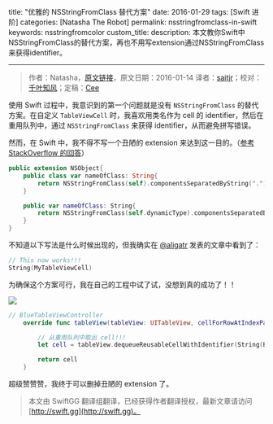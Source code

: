 title: "优雅的 NSStringFromClass 替代方案"
date: 2016-01-29
tags: [Swift 进阶]
categories: [Natasha The Robot]
permalink: nsstringfromclass-in-swift
keywords: nsstringfromcolor
custom_title: 
description: 本文教你Swift中NSStringFromClass的替代方案，再也不用写extension通过NSStringFromClass来获得identifier。

---
> 作者：Natasha，[原文链接](https://www.natashatherobot.com/nsstringfromclass-in-swift/)，原文日期：2016-01-14
> 译者：[saitjr](http://www.saitjr.com)；校对：[千叶知风](http://weibo.com/xiaoxxiao)；定稿：[Cee](https://github.com/Cee)
  








<!--此处开始正文-->

使用 Swift 过程中，我意识到的第一个问题就是没有 `NSStringFromClass` 的替代方案。在自定义 `TableViewCell` 时，我喜欢用类名作为 cell 的 identifier，然后在重用队列中，通过 `NSStringFromClass` 来获得 identifier，从而避免拼写错误。

然而，在 Swift 中，我不得不写一个丑陋的 extension 来达到这一目的。（[参考 StackOverflow 的回答](http://stackoverflow.com/questions/24107658/get-a-user-readable-version-of-the-class-name-in-swift-in-objc-nsstringfromclas)）

<!--more-->

```swift
public extension NSObject{
    public class var nameOfClass: String{
        return NSStringFromClass(self).componentsSeparatedByString(".").last!
    }

    public var nameOfClass: String{
        return NSStringFromClass(self.dynamicType).componentsSeparatedByString(".").last!
    }
}
```

不知道以下写法是什么时候出现的，但我确实在 [@aligatr](http://alisoftware.github.io/swift/generics/2016/01/06/generic-tableviewcells/) 发表的文章中看到了：

``` swift
// This now works!!!
String(MyTableViewCell)
```

为确保这个方案可行，我在自己的工程中试了试，没想到真的成功了！！

![](https://swift.gg/img/articles/nsstringfromclass-in-swift/Screen-Shot-2016-01-15-at-9.12.02-AM.png1454009116.0360203)

``` swift
// BlueTableViewController
    override func tableView(tableView: UITableView, cellForRowAtIndexPath indexPath: NSIndexPath) -> UITableViewCell {

        // 从重用队列中取出 cell!!!
        let cell = tableView.dequeueReusableCellWithIdentifier(String(BlueTableViewCell), forIndexPath: indexPath)

        return cell
    }
```

超级赞赞赞，我终于可以删掉丑陋的 extension 了。
> 本文由 SwiftGG 翻译组翻译，已经获得作者翻译授权，最新文章请访问 [http://swift.gg](http://swift.gg)。
